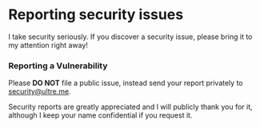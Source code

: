 # Reporting security issues

I take security seriously. If you discover a security issue, please bring it to my attention right away!

### Reporting a Vulnerability

Please **DO NOT** file a public issue, instead send your report privately to security@ultre.me.

Security reports are greatly appreciated and I will publicly thank you for it, although I keep your name confidential if you request it.
